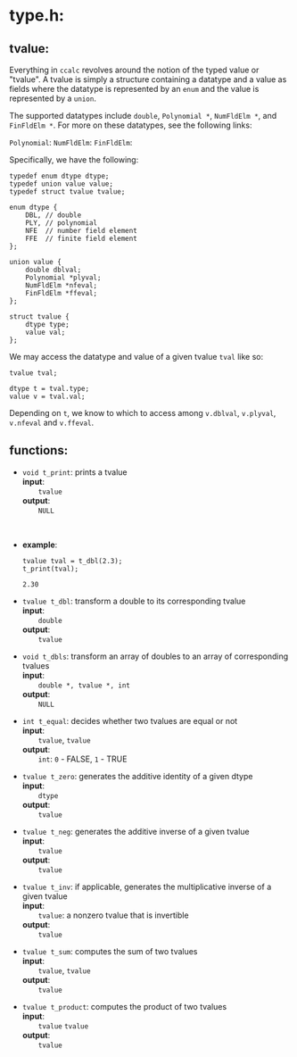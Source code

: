 # type.h:

## tvalue:
Everything in `ccalc` revolves around the notion of the typed value or "tvalue". A tvalue is simply a structure containing a datatype and a value as fields where the datatype is represented by an `enum` and the value is represented by a `union`. 

The supported datatypes include `double`, `Polynomial *`, `NumFldElm *`, and `FinFldElm *`. For more on these datatypes, see the following links:

`Polynomial`: 
`NumFldElm`:
`FinFldElm`:

Specifically, we have the following: 

```
typedef enum dtype dtype; 
typedef union value value;
typedef struct tvalue tvalue;

enum dtype {
    DBL, // double
    PLY, // polynomial
    NFE  // number field element
    FFE  // finite field element
};

union value {
    double dblval;
    Polynomial *plyval;
    NumFldElm *nfeval;
    FinFldElm *ffeval;
};

struct tvalue {
    dtype type;
    value val;
};
```

We may access the datatype and value of a given tvalue `tval` like so:

```
tvalue tval;

dtype t = tval.type;
value v = tval.val;
```

Depending on `t`, we know to which to access among `v.dblval`, `v.plyval`, `v.nfeval` and `v.ffeval`.

## functions:
* `void t_print`: prints a tvalue <br>
**input**: <br>
  `tvalue` <br>
**output**:<br>
  `NULL` <br> 
<br>

- **example**: <br>
    ```
    tvalue tval = t_dbl(2.3);
    t_print(tval);
    ```
    `2.30`






* `tvalue t_dbl`: transform a double to its corresponding tvalue <br>
**input**: <br>
  `double`<br>
**output**:<br>
  `tvalue`<br>

* `void t_dbls`: transform an array of doubles to an array of corresponding tvalues <br>
**input**: <br>
  `double *, tvalue *, int` <br>
**output**: <br>
  `NULL` <br>

* `int t_equal`: decides whether two tvalues are equal or not <br>
**input**: <br>
  `tvalue`, `tvalue`  <br>
**output**: <br>
  `int`: `0` - FALSE, `1` - TRUE <br>

* `tvalue t_zero`: generates the additive identity of a given dtype <br>
**input**: <br>
  `dtype`  <br>
**output**: <br>
  `tvalue` <br>

* `tvalue t_neg`: generates the additive inverse of a given tvalue <br>
**input**: <br>
  `tvalue`  <br>
**output**: <br>
  `tvalue` <br>

* `tvalue t_inv`: if applicable, generates the multiplicative inverse of a given tvalue <br>
**input**: <br>
  `tvalue`: a nonzero tvalue that is invertible  <br>
**output**: <br>
  `tvalue` <br>

* `tvalue t_sum`: computes the sum of two tvalues<br>
**input**: <br>
  `tvalue`, `tvalue`  <br>
**output**: <br>
  `tvalue` <br>

* `tvalue t_product`: computes the product of two tvalues <br>
**input**: <br>
  `tvalue` `tvalue` <br>
**output**: <br>
  `tvalue` <br>


